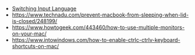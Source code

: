 - [Switching Input Language](https://www.netiq.com/documentation/advanced-authentication-63/server-user-guide/data/swtchng_kybrd_lng_mac.html)
- https://www.technadu.com/prevent-macbook-from-sleeping-when-lid-is-closed/248199/
- https://www.howtogeek.com/443460/how-to-use-multiple-monitors-on-your-mac/
- https://www.intowindows.com/how-to-enable-ctrlc-ctrlv-keyboard-shortcuts-on-mac/
